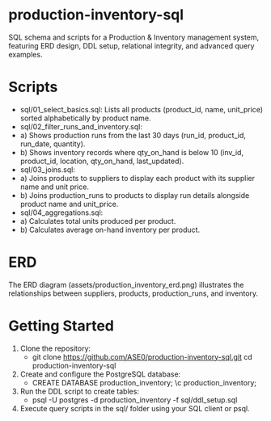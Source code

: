 # production-inventory-sql
SQL schema and scripts for a Production & Inventory management system, featuring ERD design, DDL setup, relational integrity, and advanced query examples.

# Scripts
* sql/01_select_basics.sql: Lists all products (product_id, name, unit_price) sorted alphabetically by product name.
* sql/02_filter_runs_and_inventory.sql:
*   a) Shows production runs from the last 30 days (run_id, product_id, run_date, quantity).
*   b) Shows inventory records where qty_on_hand is below 10 (inv_id, product_id, location, qty_on_hand, last_updated).
* sql/03_joins.sql:
*   a) Joins products to suppliers to display each product with its supplier name and unit price.
*   b) Joins production_runs to products to display run details alongside product name and unit_price.
* sql/04_aggregations.sql:
*   a) Calculates total units produced per product.
*   b) Calculates average on-hand inventory per product.

# ERD
The ERD diagram (assets/production_inventory_erd.png) illustrates the relationships between suppliers, products, production_runs, and inventory.

# Getting Started
1. Clone the repository:
   * git clone https://github.com/ASE0/production-inventory-sql.git
     cd production-inventory-sql
2. Create and configure the PostgreSQL database:
   * CREATE DATABASE production_inventory;
     \c production_inventory;
3. Run the DDL script to create tables:
   * psql -U postgres -d production_inventory -f sql/ddl_setup.sql
4. Execute query scripts in the sql/ folder using your SQL client or psql.
